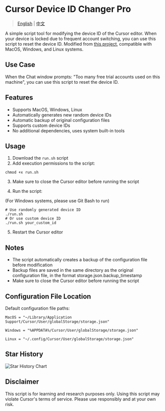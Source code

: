 # Cursor Device ID Changer Pro

> [English](./README.md) | [中文](./README_CN.md)

A simple script tool for modifying the device ID of the Cursor editor. When your device is locked due to frequent account switching, you can use this script to reset the device ID.
Modified from [this project](https://github.com/fly8888/cursor_machine_id), compatible with MacOS, Windows, and Linux systems.

## Use Case

When the Chat window prompts: "Too many free trial accounts used on this machine", you can use this script to reset the device ID.

## Features

- Supports MacOS, Windows, Linux
- Automatically generates new random device IDs
- Automatic backup of original configuration files
- Supports custom device IDs
- No additional dependencies, uses system built-in tools

## Usage

1. Download the `run.sh` script
2. Add execution permissions to the script:

```base
chmod +x run.sh
```

3. Make sure to close the Cursor editor before running the script

4. Run the script:

(For Windows systems, please use Git Bash to run)

```
# Use randomly generated device ID
./run.sh
# Or use custom device ID
./run.sh your_custom_id
```

5. Restart the Cursor editor

## Notes

- The script automatically creates a backup of the configuration file before modification
- Backup files are saved in the same directory as the original configuration file, in the format storage.json.backup_timestamp
- Make sure to close the Cursor editor before running the script

## Configuration File Location

Default configuration file paths:

```
MacOS = "~/Library/Application Support/Cursor/User/globalStorage/storage.json"

Windows = "%APPDATA%/Cursor/User/globalStorage/storage.json"

Linux = "~/.config/Cursor/User/globalStorage/storage.json"
```

## Star History

<img alt="Star History Chart" src="https://api.star-history.com/svg?repos=Michael-py001/cursorMachineChange&amp;type=Date">

## Disclaimer

This script is for learning and research purposes only. Using this script may violate Cursor's terms of service. Please use responsibly and at your own risk.
